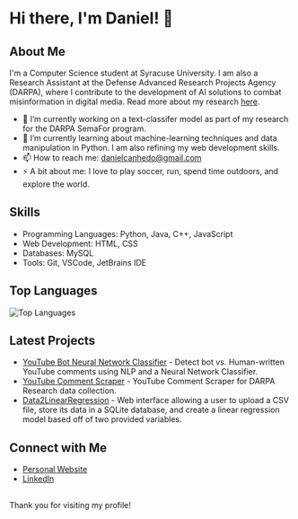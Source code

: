 # Hi there, I'm Daniel! 👋

## About Me

I'm a Computer Science student at Syracuse University. I am also a Research Assistant at the Defense Advanced Research Projects Agency (DARPA), where I contribute to the development of AI solutions to combat misinformation in digital media. Read more about my research [here](https://daniwave100.github.io/Daniwave100/).

- 🔭 I’m currently working on a text-classifer model as part of my research for the DARPA SemaFor program.
- 🌱 I’m currently learning about machine-learning techniques and data manipulation in Python. I am also refining my web development skills.
- 📫 How to reach me: [danielcanhedo@gmail.com](danielcanhedo@gmail.com)
- ⚡ A bit about me: I love to play soccer, run, spend time outdoors, and explore the world.

## Skills

- Programming Languages: Python, Java, C++, JavaScript
- Web Development: HTML, CSS
- Databases: MySQL
- Tools: Git, VSCode, JetBrains IDE

## Top Languages

![Top Languages](https://github-readme-stats.vercel.app/api/top-langs/?username=Daniwave100&layout=compact&theme=radical)

## Latest Projects

- [YouTube Bot Neural Network Classifier](https://github.com/Daniwave100/YouTube-Bot-NN-Classifier) - Detect bot vs. Human-written YouTube comments using NLP and a Neural Network Classifier.
- [YouTube Comment Scraper](https://github.com/Daniwave100/YouTube-Comment-Scraper) - YouTube Comment Scraper for DARPA Research data collection.
- [Data2LinearRegression](https://github.com/diegomaldon/Data2LinearRegressionModel) - Web interface allowing a user to upload a CSV file, store its data in a SQLite database, and create a linear regression model based off   of two provided variables.

## Connect with Me

- [Personal Website](https://daniwave100.github.io/Daniwave100/)
- [LinkedIn](https://www.linkedin.com/in/your-linkedin-profile)

##

Thank you for visiting my profile!

